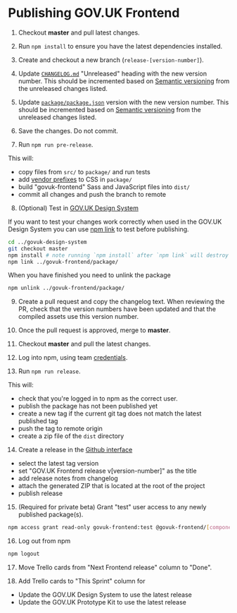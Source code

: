 # Publishing GOV.UK Frontend

1. Checkout **master** and pull latest changes.

2. Run `npm install` to ensure you have the latest dependencies installed.

3. Create and checkout a new branch (`release-[version-number]`).

4. Update [`CHANGELOG.md`](../CHANGELOG.md) "Unreleased" heading with the new version number.
   This should be incremented based on [Semantic versioning](https://semver.org/) from the unreleased changes listed.

5. Update [`package/package.json`](../package/package.json) version with the new version number.
This should be incremented based on [Semantic versioning](https://semver.org/) from the unreleased changes listed.

6. Save the changes. Do not commit.

7. Run `npm run pre-release`.

This will:
  - copy files from `src/` to `package/` and run tests
  - add [vendor prefixes](https://github.com/postcss/autoprefixer) to CSS in `package/`
  - build "govuk-frontend" Sass and JavaScript files into `dist/`
  - commit all changes and push the branch to remote

8. (Optional) Test in [GOV.UK Design System](git@github.com:alphagov/govuk-design-system.git)

  If you want to test your changes work correctly when used in the GOV.UK Design System you can use [npm link](https://docs.npmjs.com/cli/link) to test before publishing.

  ```bash
  cd ../govuk-design-system
  git checkout master
  npm install # note running `npm install` after `npm link` will destroy the link.
  npm link ../govuk-frontend/package/
  ```

  When you have finished you need to unlink the package

  ```bash
  npm unlink ../govuk-frontend/package/
  ```

9. Create a pull request and copy the changelog text.
   When reviewing the PR, check that the version numbers have been updated and that the compiled assets use this version number.

10. Once the pull request is approved, merge to **master**.

11. Checkout **master** and pull the latest changes.

12. Log into npm, using team [credentials](https://github.com/alphagov/design-system-team-credentials/tree/master/npm/govuk-patterns-and-tools).

13. Run `npm run release`.

  This will:
  - check that you're logged in to npm as the correct user.
  - publish the package has not been published yet
  - create a new tag if the current git tag does not match the latest published tag
  - push the tag to remote origin
  - create a zip file of the `dist` directory

14. Create a release in the [Github interface](https://github.com/alphagov/govuk-frontend/releases/new)
  - select the latest tag version
  - set "GOV.UK Frontend release v[version-number]" as the title
  - add release notes from changelog
  - attach the generated ZIP that is located at the root of the project
  - publish release

15. (Required for private beta) Grant "test" user access to any newly published package(s).
```bash
npm access grant read-only govuk-frontend:test @govuk-frontend/[component-name]
```
16. Log out from npm
```bash
npm logout
```
17. Move Trello cards from "Next Frontend release" column to "Done".

18. Add Trello cards to "This Sprint" column for
  - Update the GOV.UK Design System to use the latest release
  - Update the GOV.UK Prototype Kit to use the latest release
